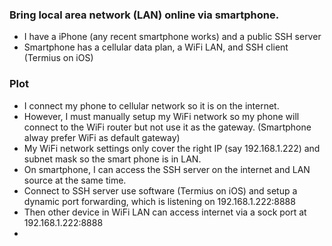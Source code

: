### Bring local area network (LAN) online via smartphone.
* I have a iPhone (any recent smartphone works) and a public SSH server
* Smartphone has a cellular data plan, a WiFi LAN, and SSH client (Termius on iOS)
### Plot
* I connect my phone to cellular network so it is on the internet.
* However, I must manually setup my WiFi network so my phone will connect to the WiFi router but not use it as the gateway. (Smartphone alway prefer WiFi as default gateway)
* My WiFi network settings only cover the right IP (say 192.168.1.222) and subnet mask so the smart phone is in LAN. 
* On smartphone, I can access the SSH server on the internet and LAN source at the same time.
* Connect to SSH server use software (Termius on iOS) and setup a dynamic port forwarding, which is listening on 192.168.1.222:8888
* Then other device in WiFi LAN can access internet via a sock port at 192.168.1.222:8888
*   
